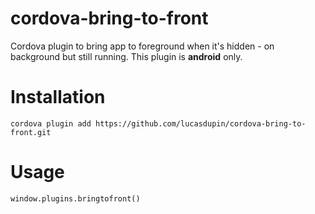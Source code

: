 # cordova-bring-to-front
Cordova plugin to bring app to foreground when it's hidden - on background but still running.
This plugin is **android** only.

# Installation
``
cordova plugin add https://github.com/lucasdupin/cordova-bring-to-front.git
``

# Usage
``
window.plugins.bringtofront()
``
